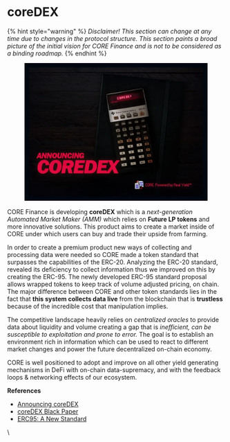 # coreDEX

{% hint style="warning" %}
_Disclaimer! This section can change at any time due to changes in the protocol structure. This section paints a broad picture of the initial vision for CORE Finance and is not to be considered as a binding roadmap._
{% endhint %}

<figure><img src="../.gitbook/assets/image (6).png" alt=""><figcaption></figcaption></figure>

CORE Finance is developing **coreDEX** which is a _next-generation Automated Market Maker (AMM)_ which relies on **Future LP tokens** and more innovative solutions. This product aims to create a market inside of CORE under which users can buy and trade their upside from farming.

In order to create a premium product new ways of collecting and processing data were needed so CORE made a token standard that surpasses the capabilities of the ERC-20. Analyzing the ERC-20 standard, revealed its deficiency to collect information thus we improved on this by creating the ERC-95. The newly developed ERC-95 standard proposal allows wrapped tokens to keep track of volume adjusted pricing, on chain. The major difference between CORE and other token standards lies in the fact that **this system collects data live** from the blockchain that is **trustless** because of the incredible cost that manipulation implies.

The competitive landscape heavily relies on _centralized oracles_ to provide data about liquidity and volume creating a gap that is _inefficient, can be susceptible to exploitation and prone to error._ The goal is to establish an environment rich in information which can be used to react to different market changes and power the future decentralized on-chain economy.

CORE is well positioned to adopt and improve on all other yield generating mechanisms in DeFi with on-chain data-supremacy, and with the feedback loops & networking effects of our ecosystem.

**References**

* [Announcing coreDEX](https://medium.com/core-vault/announcing-coredex-318dfc42a67b)
* [coreDEX Black Paper](https://medium.com/core-vault/coredex-black-paper-ff51542fb8ac)
* [ERC95: A New Standard](https://medium.com/core-vault/erc95-a-new-standard-e59e806b7d82)

\
